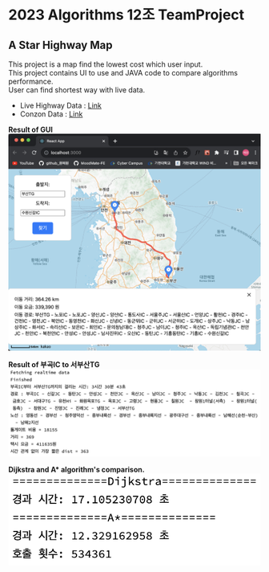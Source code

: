 # 2023 Algorithms 12조 TeamProject
## A Star Highway Map
This project is a map find the lowest cost which user input.   
This project contains UI to use and JAVA code to compare algorithms performance.   
User can find shortest way with live data.  
   
* Live Highway Data : [Link](http://data.ex.co.kr/openapi/basicinfo/openApiInfoM?apiId=0405&serviceType=OPENAPI&keyWord=&searchDayFrom=2014.12.01&searchDayTo=2023.11.25&CATEGORY=&GROUP_TR=&sId=552)   
* Conzon Data : [Link](https://www.bigdata-transportation.kr/frn/prdt/detail?prdtId=PRDTNUM_000000000009)   
   
**Result of GUI**  
![img](https://github.com/One-HyeWon/2023-Algorithms/blob/main/assets/JS%20result.png?raw=true)   
   
**Result of 부곡IC to 서부산TG**   
![img](https://github.com/One-HyeWon/2023-Algorithms/blob/main/assets/result.png?raw=true)   
   
**Dijkstra and A\* algorithm's comparison.**   
![img](https://github.com/One-HyeWon/2023-Algorithms/blob/main/assets/Astar%20vs%20dijkstra.png?raw=true)   
